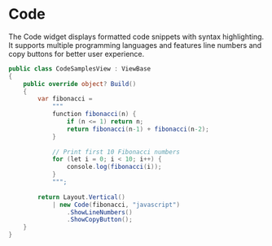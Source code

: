 # Code

The Code widget displays formatted code snippets with syntax highlighting. It supports multiple programming languages and features line numbers and copy buttons for better user experience.

```csharp demo-tabs
public class CodeSamplesView : ViewBase
{
    public override object? Build()
    {
        var fibonacci = 
            """
            function fibonacci(n) {
                if (n <= 1) return n;
                return fibonacci(n-1) + fibonacci(n-2);
            }
            
            // Print first 10 Fibonacci numbers
            for (let i = 0; i < 10; i++) {
                console.log(fibonacci(i));
            }
            """;
            
        return Layout.Vertical()
            | new Code(fibonacci, "javascript")
                .ShowLineNumbers()
                .ShowCopyButton();
    }
}
```

<WidgetDocs Type="Ivy.Code" ExtensionTypes="Ivy.CodeExtensions" SourceUrl="https://github.com/Ivy-Interactive/Ivy-Framework/blob/main/Ivy/Widgets/Primitives/Code.cs"/> 